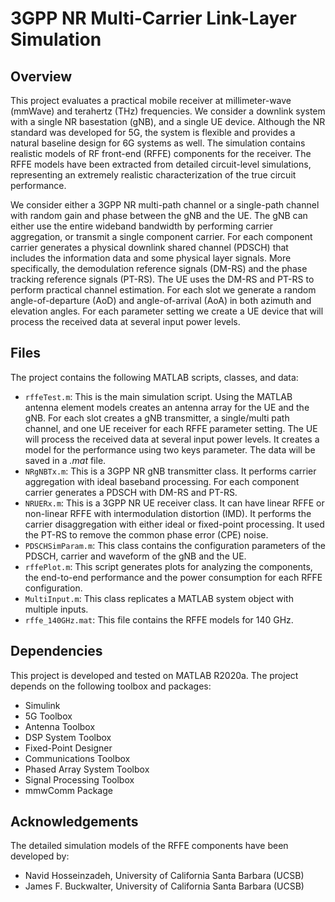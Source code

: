 # 3GPP NR Multi-Carrier Link-Layer Simulation

## Overview
This project evaluates a practical mobile receiver at millimeter-wave (mmWave) and terahertz (THz) frequencies. We consider a downlink system with a single NR basestation (gNB), and a single UE device. Although the NR standard was developed for 5G, the system is flexible and provides a natural baseline design for 6G systems as well. The simulation contains realistic models of RF front-end (RFFE) components for the receiver. The RFFE models have been extracted from detailed circuit-level simulations, representing an extremely realistic characterization of the true circuit performance.

We consider either a 3GPP NR multi-path channel or a single-path channel with random gain and phase between the gNB and the UE. The gNB can either use the entire wideband bandwidth by performing carrier aggregation, or transmit a single component carrier. For each component carrier generates a physical downlink shared channel (PDSCH) that includes the information data and some physical layer signals. More specifically, the demodulation reference signals (DM-RS) and the phase tracking reference signals (PT-RS). The UE uses the DM-RS and PT-RS to perform practical channel estimation. For each slot we generate a random angle-of-departure (AoD) and angle-of-arrival (AoA) in both azimuth and elevation angles. For each parameter setting we create a UE device that will process the received data at several input power levels.


## Files
The project contains the following MATLAB scripts, classes, and data:
- ```rffeTest.m```: This is the main simulation script. Using the MATLAB antenna element models creates an antenna array for the UE and the gNB. For each slot creates a gNB transmitter, a single/multi path channel, and one UE receiver for each RFFE parameter setting. The UE will process the received data at several input power levels. It creates a model for the performance using two keys parameter. The data will be saved in a *.mat* file.
- ```NRgNBTx.m```: This is a 3GPP NR gNB transmitter class. It performs carrier aggregation with ideal baseband processing. For each component carrier generates a PDSCH with DM-RS and PT-RS.
- ```NRUERx.m```: This is a 3GPP NR UE receiver class. It can have linear RFFE or non-linear RFFE with intermodulation distortion (IMD). It performs the carrier disaggregation with either ideal or fixed-point processing. It used the PT-RS to remove the common phase error (CPE) noise.
- ```PDSCHSimParam.m```: This class contains the configuration parameters of the PDSCH, carrier and waveform of the gNB and the UE.
- ```rffePlot.m```: This script generates plots for analyzing the components, the end-to-end performance and the power consumption for each RFFE configuration.
- ```MultiInput.m```: This class replicates a MATLAB system object with multiple inputs.
- ```rffe_140GHz.mat```: This file contains the RFFE models for 140 GHz.

## Dependencies
This project is developed and tested on MATLAB R2020a. The project depends on the following toolbox and packages:
- Simulink
- 5G Toolbox
- Antenna Toolbox
- DSP System Toolbox
- Fixed-Point Designer
- Communications Toolbox
- Phased Array System Toolbox
- Signal Processing Toolbox
- mmwComm Package

## Acknowledgements
The detailed simulation models of the RFFE components have been developed by:
- Navid Hosseinzadeh,  University of California Santa Barbara (UCSB)
- James F. Buckwalter, University of California Santa Barbara (UCSB)